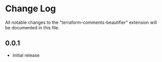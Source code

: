 # Change Log
All notable changes to the "terraform-comments-beautifier" extension will be documented in this file.

## 0.0.1
- Initial release